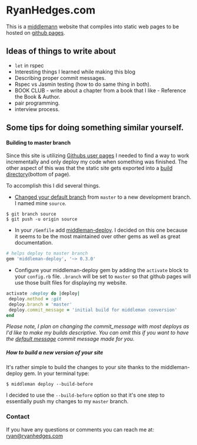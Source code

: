 RyanHedges.com
==============

This is a [middlemann](http://middlemanapp.com/, "Middleman - static site generator") website that compiles into static web pages to be hosted on [github pages](https://pages.github.com/).

## Ideas of things to write about

- `let` in rspec
- Interesting things I learned while making this blog
- Describing proper commit messages.
- Rspec vs Jasmin testing (how to do same thing in both).
- BOOK CLUB - write about a chapter from a book that I like - Reference the
  Book & Author.
- pair programming.
- interview process.

## Some tips for doing something similar yourself.

#### Building to master branch
Since this site is utilizing [Githubs user pages](https://help.github.com/articles/user-organization-and-project-pages/#user--organization-pages) I needed to find a way to work incrementally and only deploy my code when something was finished. The other aspect of this was that the static site gets exported into a [build directory](http://middlemanapp.com/basics/getting-started/)(bottom of page).

To accomplish this I did several things.

* [Changed your default branch](https://help.github.com/articles/setting-the-default-branch/) from `master` to a new development branch. I named mine `source`.

 ```git
$ git branch source
$ git push -u origin source
```

* In your `/Gemfile` add [middleman-deploy](https://github.com/karlfreeman/middleman-deploy). I decided on this one because it seems to be the most maintained over other gems as well as great documentation.

 ```ruby
# helps deploy to master branch
gem 'middleman-deploy', '~> 0.3.0'
```

* Configure your middleman-deploy gem by adding the `activate` block to your `config.rb` file. `.branch` will be set to `master` so that github pages will use those built files for displaying my website.


 ```ruby
activate :deploy do |deploy|
  deploy.method = :git
  deploy.branch = 'master'
  deploy.commit_message = 'initial build for middleman conversion'
end
```

 *Please note, I plan on changing the commit_message with most deploys as I'd like to make my builds descriptive. You can omit this if you want to have the [default message](https://github.com/karlfreeman/middleman-deploy#git-eg-github-pages) commit message made for you.*

##### How to build a new version of your site
It's rather simple to build the changes to your site thanks to the middleman-deploy gem. In your terminal type:

```
$ middleman deploy --build-before
```

I decided to use the `--build-before` option so that it's one step to essentially push my changes to my `master` branch.

### Contact

If you have any questions or comments you can reach me at:
ryan@ryanhedges.com
